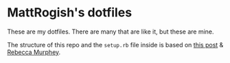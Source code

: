 # MattRogish's dotfiles

These are my dotfiles. There are many that are like it, but these are mine.

The structure of this repo and the `setup.rb` file inside is based on [this
post](http://errtheblog.com/posts/89-huba-huba) & [Rebecca Murphey](http://github.com/rmurphey/dotfiles).

